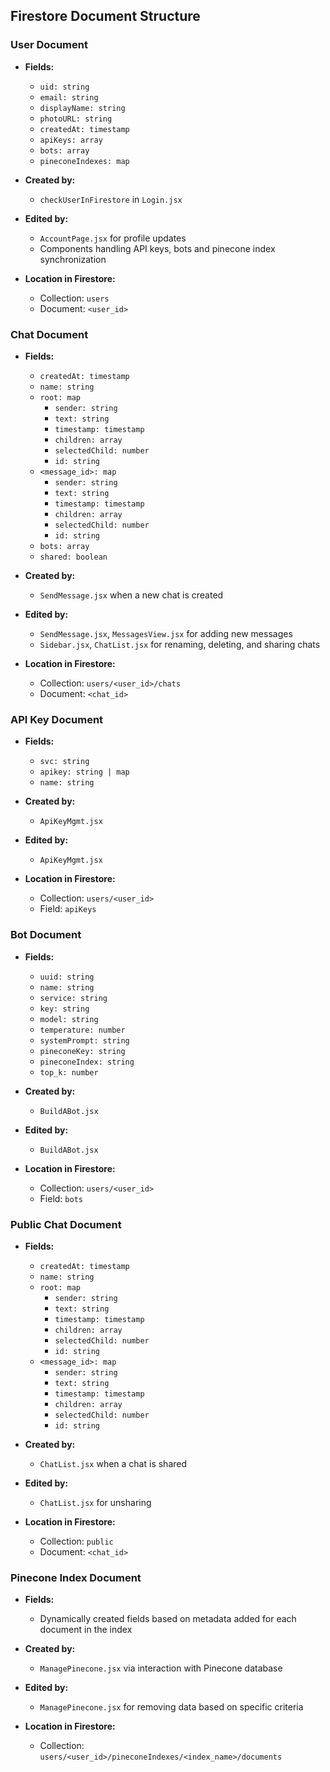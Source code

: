 ## Firestore Document Structure

### User Document

- **Fields:**
    - `uid: string`
    - `email: string`
    - `displayName: string`
    - `photoURL: string`
    - `createdAt: timestamp`
    - `apiKeys: array`
    - `bots: array`
    - `pineconeIndexes: map`

- **Created by:**
    - `checkUserInFirestore` in `Login.jsx`

- **Edited by:**
    - `AccountPage.jsx` for profile updates
    - Components handling API keys, bots and pinecone index synchronization

- **Location in Firestore:**
    - Collection: `users`
    - Document: `<user_id>`

### Chat Document

- **Fields:**
    - `createdAt: timestamp`
    - `name: string`
    - `root: map`
        - `sender: string`
        - `text: string`
        - `timestamp: timestamp`
        - `children: array`
        - `selectedChild: number`
        - `id: string`
    - `<message_id>: map`
        - `sender: string`
        - `text: string`
        - `timestamp: timestamp`
        - `children: array`
        - `selectedChild: number`
        - `id: string`
    - `bots: array`
    - `shared: boolean`

- **Created by:**
    - `SendMessage.jsx` when a new chat is created

- **Edited by:**
    - `SendMessage.jsx`, `MessagesView.jsx` for adding new messages
    - `Sidebar.jsx`, `ChatList.jsx` for renaming, deleting, and sharing chats

- **Location in Firestore:**
    - Collection: `users/<user_id>/chats`
    - Document: `<chat_id>`

### API Key Document

- **Fields:**
    - `svc: string`
    - `apikey: string | map`
    - `name: string`

- **Created by:**
    - `ApiKeyMgmt.jsx`

- **Edited by:**
    - `ApiKeyMgmt.jsx`

- **Location in Firestore:**
    - Collection: `users/<user_id>`
    - Field: `apiKeys`

### Bot Document

- **Fields:**
    - `uuid: string`
    - `name: string`
    - `service: string`
    - `key: string`
    - `model: string`
    - `temperature: number`
    - `systemPrompt: string`
    - `pineconeKey: string`
    - `pineconeIndex: string`
    - `top_k: number`

- **Created by:**
    - `BuildABot.jsx`

- **Edited by:**
    - `BuildABot.jsx`

- **Location in Firestore:**
    - Collection: `users/<user_id>`
    - Field: `bots`

### Public Chat Document

- **Fields:**
    - `createdAt: timestamp`
    - `name: string`
    - `root: map`
        - `sender: string`
        - `text: string`
        - `timestamp: timestamp`
        - `children: array`
        - `selectedChild: number`
        - `id: string`
    - `<message_id>: map`
        - `sender: string`
        - `text: string`
        - `timestamp: timestamp`
        - `children: array`
        - `selectedChild: number`
        - `id: string`

- **Created by:**
    - `ChatList.jsx` when a chat is shared

- **Edited by:**
    - `ChatList.jsx` for unsharing

- **Location in Firestore:**
    - Collection: `public`
    - Document: `<chat_id>`

### Pinecone Index Document

- **Fields:**
    - Dynamically created fields based on metadata added for each document in the index

- **Created by:**
    - `ManagePinecone.jsx` via interaction with Pinecone database

- **Edited by:**
    - `ManagePinecone.jsx` for removing data based on specific criteria

- **Location in Firestore:**
    - Collection: `users/<user_id>/pineconeIndexes/<index_name>/documents`  